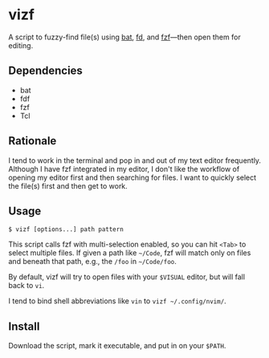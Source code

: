 # vizf
A script to fuzzy-find file(s) using
[bat](https://github.com/sharkdp/bat),
[fd](https://github.com/sharkdp/fd),
and [fzf](https://github.com/junegunn/fzf)—then open them for editing.

## Dependencies
- bat
- fdf
- fzf
- Tcl

## Rationale
I tend to work in the terminal and pop in and out of my text editor frequently.
Although I have fzf integrated in my editor, I don't like the workflow of opening
my editor first and then searching for files. I want to quickly select the file(s)
first and then get to work.

## Usage
`$ vizf [options...] path pattern`

This script calls fzf with multi-selection enabled, so you can hit `<Tab>` to
select multiple files. If given a path like `~/Code`, fzf will match only on
files and beneath that path, e.g., the `/foo` in `~/Code/foo`.

By default, vizf will try to open files with your `$VISUAL` editor, but
will fall back to `vi`.

I tend to bind shell abbreviations like `vin` to `vizf ~/.config/nvim/`.

## Install

Download the script, mark it executable, and put in on your `$PATH`.
